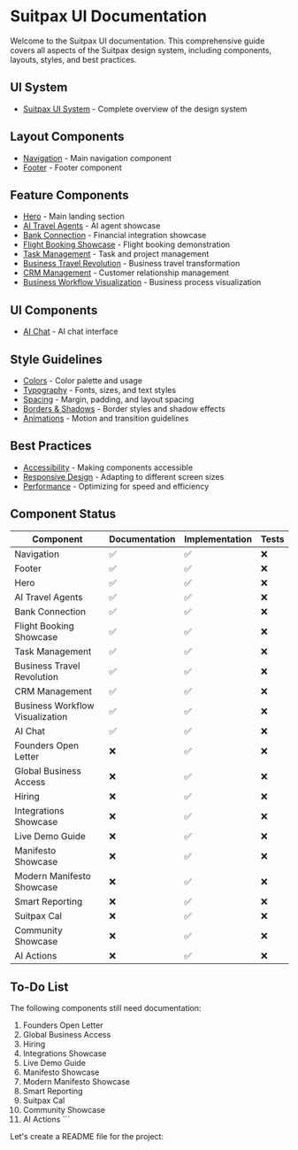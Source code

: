 # Suitpax UI Documentation

Welcome to the Suitpax UI documentation. This comprehensive guide covers all aspects of the Suitpax design system, including components, layouts, styles, and best practices.

## UI System

- [Suitpax UI System](./suitpax-ui-system.md) - Complete overview of the design system

## Layout Components

- [Navigation](./components/layout/navigation.md) - Main navigation component
- [Footer](./components/layout/footer.md) - Footer component

## Feature Components

- [Hero](./components/features/hero.md) - Main landing section
- [AI Travel Agents](./components/features/ai-travel-agents.md) - AI agent showcase
- [Bank Connection](./components/features/bank-connection.md) - Financial integration showcase
- [Flight Booking Showcase](./components/features/flight-booking-showcase.md) - Flight booking demonstration
- [Task Management](./components/features/task-management.md) - Task and project management
- [Business Travel Revolution](./components/features/business-travel-revolution.md) - Business travel transformation
- [CRM Management](./components/features/crm-management.md) - Customer relationship management
- [Business Workflow Visualization](./components/features/business-workflow-visualization.md) - Business process visualization

## UI Components

- [AI Chat](./components/ui/ai-chat.md) - AI chat interface

## Style Guidelines

- [Colors](./styles/colors.md) - Color palette and usage
- [Typography](./styles/typography.md) - Fonts, sizes, and text styles
- [Spacing](./styles/spacing.md) - Margin, padding, and layout spacing
- [Borders & Shadows](./styles/borders-shadows.md) - Border styles and shadow effects
- [Animations](./styles/animations.md) - Motion and transition guidelines

## Best Practices

- [Accessibility](./best-practices/accessibility.md) - Making components accessible
- [Responsive Design](./best-practices/responsive-design.md) - Adapting to different screen sizes
- [Performance](./best-practices/performance.md) - Optimizing for speed and efficiency

## Component Status

| Component | Documentation | Implementation | Tests |
|-----------|---------------|----------------|-------|
| Navigation | ✅ | ✅ | ❌ |
| Footer | ✅ | ✅ | ❌ |
| Hero | ✅ | ✅ | ❌ |
| AI Travel Agents | ✅ | ✅ | ❌ |
| Bank Connection | ✅ | ✅ | ❌ |
| Flight Booking Showcase | ✅ | ✅ | ❌ |
| Task Management | ✅ | ✅ | ❌ |
| Business Travel Revolution | ✅ | ✅ | ❌ |
| CRM Management | ✅ | ✅ | ❌ |
| Business Workflow Visualization | ✅ | ✅ | ❌ |
| AI Chat | ✅ | ✅ | ❌ |
| Founders Open Letter | ❌ | ✅ | ❌ |
| Global Business Access | ❌ | ✅ | ❌ |
| Hiring | ❌ | ✅ | ❌ |
| Integrations Showcase | ❌ | ✅ | ❌ |
| Live Demo Guide | ❌ | ✅ | ❌ |
| Manifesto Showcase | ❌ | ✅ | ❌ |
| Modern Manifesto Showcase | ❌ | ✅ | ❌ |
| Smart Reporting | ❌ | ✅ | ❌ |
| Suitpax Cal | ❌ | ✅ | ❌ |
| Community Showcase | ❌ | ✅ | ❌ |
| AI Actions | ❌ | ✅ | ❌ |

## To-Do List

The following components still need documentation:

1. Founders Open Letter
2. Global Business Access
3. Hiring
4. Integrations Showcase
5. Live Demo Guide
6. Manifesto Showcase
7. Modern Manifesto Showcase
8. Smart Reporting
9. Suitpax Cal
10. Community Showcase
11. AI Actions
\`\`\`

Let's create a README file for the project:
